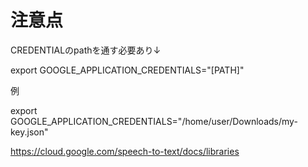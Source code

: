 # 注意点
CREDENTIALのpathを通す必要あり↓

export GOOGLE_APPLICATION_CREDENTIALS="[PATH]"

例

export GOOGLE_APPLICATION_CREDENTIALS="/home/user/Downloads/my-key.json"

https://cloud.google.com/speech-to-text/docs/libraries
